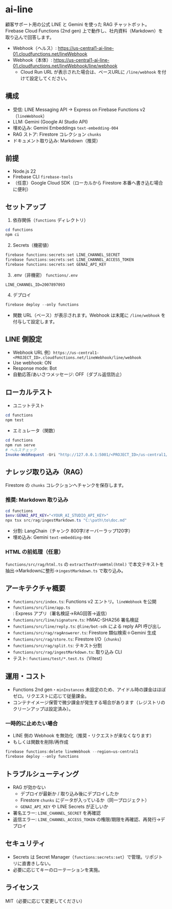 # ai-line

顧客サポート用の公式 LINE と Gemini を使った RAG チャットボット。Firebase Cloud Functions (2nd gen) 上で動作し、社内資料（Markdown）を取り込んで回答します。

- Webhook（ヘルス）: https://us-central1-ai-line-01.cloudfunctions.net/lineWebhook
- Webhook（本体）: https://us-central1-ai-line-01.cloudfunctions.net/lineWebhook/line/webhook
  - Cloud Run URL が表示された場合は、ベースURLに `/line/webhook` を付けて設定してください。

## 構成
- 受信: LINE Messaging API → Express on Firebase Functions v2（`lineWebhook`）
- LLM: Gemini (Google AI Studio API)
- 埋め込み: Gemini Embeddings `text-embedding-004`
- RAG ストア: Firestore コレクション `chunks`
- ドキュメント取り込み: Markdown（推奨）

## 前提
- Node.js 22
- Firebase CLI `firebase-tools`
- （任意）Google Cloud SDK（ローカルから Firestore 本番へ書き込む場合に便利）

## セットアップ
1) 依存関係（`functions` ディレクトリ）
```powershell
cd functions
npm ci
```

2) Secrets（機密値）
```powershell
firebase functions:secrets:set LINE_CHANNEL_SECRET
firebase functions:secrets:set LINE_CHANNEL_ACCESS_TOKEN
firebase functions:secrets:set GENAI_API_KEY
```

3) .env（非機密）
`functions/.env`
```
LINE_CHANNEL_ID=2007897093
```

4) デプロイ
```powershell
firebase deploy --only functions
```
- 関数 URL（ベース）が表示されます。Webhook は末尾に `/line/webhook` を付与して設定します。

## LINE 側設定
- Webhook URL 例）`https://us-central1-<PROJECT_ID>.cloudfunctions.net/lineWebhook/line/webhook`
- Use webhook: ON
- Response mode: Bot
- 自動応答/あいさつメッセージ: OFF（ダブル返信防止）

## ローカルテスト
- ユニットテスト
```powershell
cd functions
npm test
```
- エミュレータ（関数）
```powershell
cd functions
npm run serve
# ヘルスチェック
Invoke-WebRequest -Uri "http://127.0.0.1:5001/<PROJECT_ID>/us-central1/lineWebhook/line/webhook"
```

## ナレッジ取り込み（RAG）
Firestore の `chunks` コレクションへチャンクを保存します。

### 推奨: Markdown 取り込み
```powershell
cd functions
$env:GENAI_API_KEY="<YOUR_AI_STUDIO_API_KEY>"
npx tsx src/rag/ingestMarkdown.ts "C:\path\to\doc.md"
```
- 分割: LangChain（チャンク 800字/オーバーラップ120字）
- 埋め込み: Gemini `text-embedding-004`

### HTML の前処理（任意）
`functions/src/rag/html.ts` の `extractTextFromHtml(html)` で本文テキストを抽出→Markdownに整形→`ingestMarkdown.ts` で取り込み。

## アーキテクチャ概要
- `functions/src/index.ts`: Functions v2 エントリ。`lineWebhook` を公開
- `functions/src/line/app.ts`: Express アプリ（署名検証→RAG回答→返信）
- `functions/src/line/signature.ts`: HMAC-SHA256 署名検証
- `functions/src/line/reply.ts`: `@line/bot-sdk` による reply API 呼び出し
- `functions/src/rag/ragAnswerer.ts`: Firestore 類似検索＋Gemini 生成
- `functions/src/rag/store.ts`: Firestore I/O（`chunks`）
- `functions/src/rag/split.ts`: テキスト分割
- `functions/src/rag/ingestMarkdown.ts`: 取り込み CLI
- テスト: `functions/test/*.test.ts`（Vitest）

## 運用・コスト
- Functions 2nd gen・`minInstances` 未設定のため、アイドル時の課金はほぼゼロ。リクエストに応じて従量課金。
- コンテナイメージ保管で微少課金が発生する場合があります（レジストリのクリーンアップは設定済み）。

### 一時的に止めたい場合
- LINE 側の Webhook を無効化（推奨・リクエストが来なくなります）
- もしくは関数を削除/再作成
```powershell
firebase functions:delete lineWebhook --region=us-central1
firebase deploy --only functions
```

## トラブルシューティング
- RAG が効かない
  - デプロイが最新か / 取り込み後にデプロイしたか
  - Firestore `chunks` にデータが入っているか（同一プロジェクト）
  - `GENAI_API_KEY` や LINE Secrets が正しいか
- 署名エラー: `LINE_CHANNEL_SECRET` を再確認
- 返信エラー: `LINE_CHANNEL_ACCESS_TOKEN` の権限/期限を再確認、再発行→デプロイ

## セキュリティ
- Secrets は Secret Manager（`functions:secrets:set`）で管理。リポジトリに直書きしない。
- 必要に応じてキーのローテーションを実施。

## ライセンス
MIT（必要に応じて変更してください）
